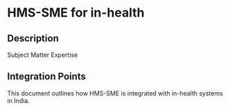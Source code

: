 # HMS-SME for in-health

## Description

Subject Matter Expertise

## Integration Points

This document outlines how HMS-SME is integrated with in-health systems in India.

